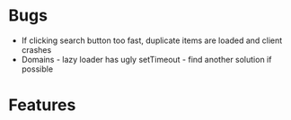 # Bugs

- If clicking search button too fast, duplicate items are loaded and client crashes
- Domains - lazy loader has ugly setTimeout - find another solution if possible

# Features
